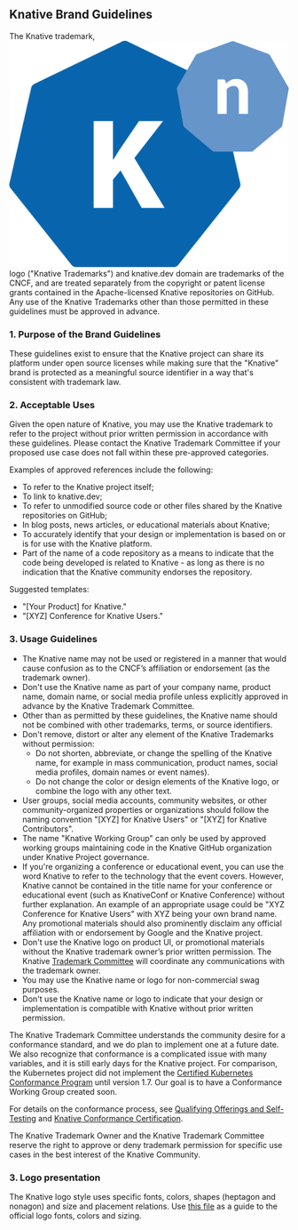 ## Knative Brand Guidelines

The Knative trademark, ![Knative Logo](icons/logo.svg "The Knative Logo")
logo ("Knative Trademarks") and knative.dev domain are trademarks of the CNCF,
and are treated separately from the copyright or patent license grants
contained in the Apache-licensed Knative repositories on GitHub. Any use of
the Knative Trademarks other than those permitted in these guidelines must be
approved in advance. 

### 1. Purpose of the Brand Guidelines

These guidelines exist to ensure that the Knative project can share its
platform under open source licenses while making sure that the "Knative" brand
is protected as a meaningful source identifier in a way that's consistent with
trademark law. 

### 2. Acceptable Uses

Given the open nature of Knative, you may use the Knative trademark to refer
to the project without prior written permission in accordance with these
guidelines. Please contact the Knative Trademark Committee if your proposed use case does not fall within these pre-approved categories.

Examples of approved references include the following:

* To refer to the Knative project itself;
* To link to knative.dev;
* To refer to unmodified source code or other files shared by the Knative
  repositories on GitHub;
* In blog posts, news articles, or educational materials about Knative;
* To accurately identify that your design or implementation is based on or is
  for use with the Knative platform.
* Part of the name of a code repository as a means to indicate that the code
  being developed is related to Knative - as long as there is no indication
  that the Knative community endorses the repository.

Suggested templates: 

* "[Your Product] for Knative."
* "[XYZ] Conference for Knative Users."

### 3. Usage Guidelines

* The Knative name may not be used or registered in a manner that would cause
  confusion as to the CNCF’s affiliation or endorsement (as the trademark owner).
* Don't use the Knative name as part of your company name, product name,
  domain name, or social media profile unless explicitly approved in advance by the Knative Trademark Committee.
* Other than as permitted by these guidelines, the Knative name should not be
  combined with other trademarks, terms, or source identifiers.
* Don't remove, distort or alter any element of the Knative Trademarks without
  permission:
  * Do not shorten, abbreviate, or change the spelling of the Knative name,
    for example in mass communication, product names, social media profiles,
	domain names or event names).
  * Do not change the color or design elements of the Knative logo, or
    combine the logo with any other text.
* User groups, social media accounts, community websites, or other
  community-organized properties or organizations should follow the naming
  convention "[XYZ] for Knative Users" or "[XYZ] for Knative Contributors". 
* The name "Knative Working Group" can only be used by approved working groups
  maintaining code in the Knative GitHub organization under Knative Project
  governance.
* If you're organizing a conference or educational event, you can use the
  word Knative to refer to the technology that the event covers. However,
  Knative cannot be contained in the title name for your conference or
  educational event (such as KnativeConf or Knative Conference) without
  further explanation. An example of an appropriate usage could be "XYZ
  Conference for Knative Users" with XYZ being your own brand name. Any
  promotional materials should also prominently disclaim any official
  affiliation with or endorsement by Google and the Knative project.
* Don't use the Knative logo on product UI, or promotional materials without
  the Knative trademark owner’s  prior written permission. The Knative
  [Trademark Committee](https://github.com/knative/community/blob/main/TRADEMARK-COMMITTEE.md#getting-in-touch)
  will coordinate any communications with the trademark owner.
* You may use the Knative name or logo for non-commercial swag purposes.
* Don't use the Knative name or logo to indicate that your design or
  implementation is compatible with Knative without prior written permission. 

The Knative Trademark Committee understands the community desire for a
conformance standard, and we do plan to implement one at a future date. We
also recognize that conformance is a complicated issue with many variables,
and it is still early days for the Knative project. For comparison, the
Kubernetes project did not implement the [Certified Kubernetes Conformance
Program](https://github.com/cncf/k8s-conformance) until version 1.7. Our goal
is to have a Conformance Working Group created soon.

For details on the conformance process, see [Qualifying Offerings and Self-Testing](https://github.com/knative/specs/blob/main/knative-conformance.md) and [Knative Conformance Certification](https://github.com/knative/specs/blob/main/docs/conformance_procedure.md).

The Knative Trademark Owner and the Knative Trademark Committee reserve the
right to approve or deny trademark permission for specific use cases
in the best interest of the Knative Community.

### 3. Logo presentation

The Knative logo style uses specific fonts, colors, shapes (heptagon and nonagon) and size and placement relations. Use [this file](logo-guidelines.pdf) as a guide to the official logo fonts, colors and sizing.
